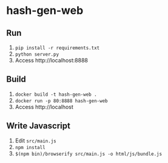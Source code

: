 # hash-gen-web

## Run
1. `pip install -r requirements.txt`
2. `python server.py`
3. Access http://localhost:8888

## Build
1. `docker build -t hash-gen-web .`
2. `docker run -p 80:8888 hash-gen-web`
3. Access http://localhost

## Write Javascript
1. Edit `src/main.js`
2. `npm install`
3. `$(npm bin)/browserify src/main.js -o html/js/bundle.js`
